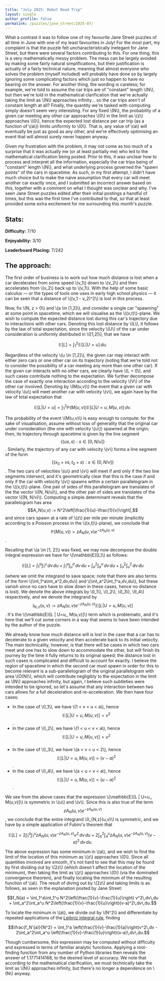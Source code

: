 ```yaml
---
title: "July 2025: Robot Road Trip"
layout: single
author_profile: false
permalink: /puzzles/jane_street/2025-07/
---
```


What a contrast it was to follow one of my favourite Jane Street puzzles of all time in June with one of my least favourites in July! For the most part, my complaint is that the puzzle felt uncharacteristically inelegant for Jane Street, but there were several factors contributing to this. For one thing, this is a very mathematically messy problem. The mess can be largely avoided by making some fairly natural simplifications, but their justification is actually of a fairly technical nature, meaning that almost everyone who solves the problem (myself included) will probably have done so by largely ignoring some complicating factors which just so happen to have no bearing on the answer. For another thing, the wording is careless; for example, we're told to assume the car trips are of "constant" length \\(N\\), but then we're told in the mathematical clarification that we're actually taking the limit as \\(N\\) approaches infinity... so the car trips aren't of constant length at all? Finally, the quantity we're tasked with computing simply doesn't seem very interesting. For any fixed \\(N\\), the probability of a given car meeting any other car approaches \\(0\\) in the limit as \\(z\\) approaches \\(0\\), hence the expected lost distance per car trip (as a function of \\(a\\)) limits uniformly to \\(0\\). That is, any value of \\(a\\) will eventually be just as good as any other, and we're effectively optimising an event that will almost surely never happen anyway.

Given my frustration with the problem, it may not come as too much of a surprise that it was actually me (or at least partially me) who led to the mathematical clarification being posted. Prior to this, it was unclear how to process and interpret all the information, especially the car trips being of "constant" length \\(N\\), and what underlying process governed the "spawn points" of the cars in spacetime. As such, in my first attempt, I didn't have much choice but to make the naive assumption that every car will meet another car exactly once, and I submitted an incorrect answer based on this, together with a comment on what I thought was unclear and why. I've seen Jane Street puzzles edited after their initial postings a handful of times, but this was the first time I've contributed to that, so that at least provided some extra excitement for me surrounding this month's puzzle.

## Stats:

**Difficulty:** 7/10

**Enjoyability:** 3/10

**Leaderboard Placing:** 7/242

## The approach:

The first order of business is to work out how much distance is lost when a car decelerates from some speed \\(v_1\\) down to \\(v_2\\) and then accelerates from \\(v_2\\) back up to \\(v_1\\). With the help of some basic calculus — or the types of tools one uses in early high school physics — it can be seen that a distance of \\((v_1 - v_2)^2\\) is lost in this process.

Now, fix \\(N, z > 0\\) and \\(a \in [1,2]\\), and consider a single car "spawning" at some point in spacetime, which we will visualise as the \\((x,t)\\)-plane. We wish to compute the expected distance lost during this car's trajectory due to interactions with other cars. Denoting this lost distance by \\(L\\), it follows by the law of total expectation, since the velocity \\(U\\) of the car under consideration is uniformly distributed in \\([1,2]\\), that we have

$$\mathbb{E}[L] = \int_1^2 \mathbb{E}[L | U=u]\,du.$$

Regardless of the velocity \\(u \in [1,2]\\), the given car may interact with either zero cars or one other car on its trajectory (noting that we're told not to consider the possibility of a car meeting any more than one other car). If the given car interacts with no other cars, we clearly have \\(L = 0\\), and such cases contribute nothing to the expectation. We further decompose the case of exactly one interaction according to the velocity \\(V\\) of the other car involved. Denoting by \\(M(u,v)\\) the event that a given car with velocity \\(u\\) will meet another car with velocity \\(v\\), we again have by the law of total expectation that

$$\mathbb{E}[L | U = u] = \int_1^2 \mathbb{P}(M(u,v))\mathbb{E}[L | U=u,\, M(u,v)]\,dv.$$

The probability of the event \\(M(u,v)\\) is easy enough to compute: for the sake of visualisation, assume without loss of generality that the original car under consideration (the one with velocity \\(u\\)) spawned at the origin; then, its trajectory through spacetime is given by the line segment
$$\{(us, s) : s \in [0, N/u]\}$$.
Similarly, the trajectory of any car with velocity \\(v\\) forms a line segment of the form
$$\{(x_0 + vs, t_0 + s) : s \in [0, N/v]\}$$.
The two cars of velocities \\(u\\) and \\(v\\) will meet if and only if the two line segments intersect, and it's geometrically clear that this is the case if and only if the car with velocity \\(v\\) spawns within a certain parallelogram in the \\((x,t)\\)-plane. One pair of sides of this parallelogram are translates of the the vector \\((N, N/u)\\), and the other pair of sides are translates of the vector \\((N, N/v)\\). Computing a simple determinant reveals that the parallelogram has area 
$$A_N(u,v) := N^2\left|\frac{1}{u}-\frac{1}{v}\right|,$$
and since cars spawn at a rate of \\(z\\) per mile per minute (implicitly according to a Poisson process in the \\((x,t)\\)-plane), we conclude that $$\mathbb{P}(M(u,v)) = zA_N(u,v)e^{-zA_N(u,v)}$$.

Recalling that \\(a \in [1, 2]\\) was fixed, we may now decompose the double integral expression we have for \\(\mathbb{E}[L]\\) as follows:

$$\mathbb{E}[L] = \int_1^a\int_1^u\,dv\,du + \int_1^a\int_u^a\,dv\,du + \int_a^2\int_a^u\,dv\,du + \int_a^2\int_u^2\,dv\,du$$

(where we omit the integrand to save space; note that there are also terms of the form \\(\int_1^a\int_a^2\,dv\,du\\) and \\(\int_a^2\int_1^a\,dv\,du\\), but these vanish since no cars have to slow down in these cases, hence no distance is lost). We denote the above integrals by \\(I_1\\), \\(I_2\\), \\(I_3\\), \\(I_4\\) respectively, and we denote the integrand by
$$I_{N,z}(u,v) := zA_N(u,v)e^{-zA_N(u,v)}\mathbb{E}[L | U=u,\, M(u,v)]$$.
It's the \\(\mathbb{E}[L | U=u,\, M(u,v)]\\) term which is problematic, and it's here that we'll cut some corners in a way that seems to have been intended by the author of the puzzle.

We already know how much distance will is lost in the case that a car has to decelerate to a given velocity and then accelerate back to its initial velocity. The main technicality, however, is that there will be cases in which two cars meet and one has to slow down to accommodate the other, but will finish its journey by the time it fully returns to its original speed; the distance lost in such cases is complicated and difficult to account for exactly. I believe the region of spacetime in which the second car must spawn in order for this to become relevant is a sub-parallelogram of the original parallelogram with area \\(O(N)\\), which will contribute negligibly to the expectation in the limit as \\(N\\) approaches infinity, but again, I believe such subtleties were intended to be ignored, so let's assume that any interaction between two cars allows for a full deceleration and re-acceleration. We then have four cases:
- In the case of \\(I_1\\), we have \\(1 < v < u < a\\), hence
$$\mathbb{E}[L | U=u,\, M(u,v)] = v^2$$.
- In the case of \\(I_2\\), we have \\(1 < u < v < a\\), hence
$$\mathbb{E}[L | U=u,\, M(u,v)] = u^2$$.
- In the case of \\(I_3\\), we have \\(a < v < u < 2\\), hence
$$\mathbb{E}[L | U=u,\, M(u,v)] = (v-a)^2$$.
- In the case of \\(I_4\\), we have \\(a < u < v < a\\), hence
$$\mathbb{E}[L | U=u,\, M(u,v)] = (u-a)^2$$.

We see from the above cases that the expression \\(\mathbb{E}[L | U=u,\, M(u,v)]\\) is symmetric in \\(u\\) and \\(v\\). Since this is also true of the term
$$zA_N(u,v)e^{-zA_N(u,v)}$$,
we conclude that the entire integrand \\(I_{N,z}(u,v)\\) is symmetric, and we have by a simple application of Fubini's theorem that

$$\mathbb{E}[L] = 2\int_1^a\int_1^u zA_N(u,v)e^{-zA_N(u,v)} v^2\,dv\,du + 2\int_a^2\int_a^u zA_N(u,v)e^{-zA_N(u,v)}(v-a)^2\,dv\,du.$$

The above expression has some minimum in \\(a\\), and we wish to find the limit of the location of this minimum as \\(z\\) approaches \\(0\\). Since all quantities involved are smooth, it's not hard to see that this may be found by first dividing out by \\(2z\\) (which doesn't affect the location of the minimum), then taking the limit as \\(z\\) approaches \\(0\\) (via the dominated convergence theorem), and finally locating the minimum of the resulting function of \\(a\\). The result of diving out by \\(2z\\) and taking limits is as follows, as seen in the explanation posted by Jane Street:

$$f_N(a) = \int_1^a\int_1^u N^2\left(\frac{1}{v}-\frac{1}{u}\right) v^2\,dv\,du + \int_a^2\int_a^u N^2\left(\frac{1}{v}-\frac{1}{u}\right)(v-a)^2\,dv\,du.$$

To locate the minimum in \\(a\\), we divide out by \\(N^2\\) and differentiate by repeated applications of the <a href="https://en.wikipedia.org/wiki/Leibniz_integral_rule" target="_blank" rel="noopener noreferrer">Leibniz integral rule</a>, finding

$$\frac{f_N'(a)}{N^2} = \int_1^a \left(\frac{1}{v}-\frac{1}{a}\right)v^2\,dv - 2\int_a^2\int_a^u \left(\frac{1}{v}-\frac{1}{u}\right)(v-a)\,dv\,du.$$

Though cumbersome, this expression may be computed without difficulty and expressed in terms of familiar analytic functions. Applying a root-finding function from any number of Python libraries then reveals the answer of 1.1771414168, to the desired level of accuracy. We note that according to the mathematical clarification, we must technically take the limit as \\(N\\) approaches infinity, but there's no longer a dependence on \\(N\\) anyway.